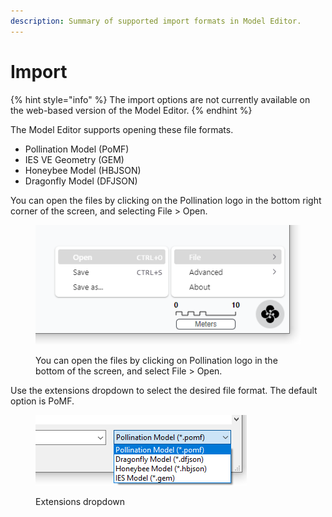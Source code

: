 ```yaml
---
description: Summary of supported import formats in Model Editor.
---
```


# Import

{% hint style="info" %}
The import options are not currently available on the web-based version of the Model Editor.
{% endhint %}

The Model Editor supports opening these file formats.

* Pollination Model (PoMF)
* IES VE Geometry (GEM)
* Honeybee Model (HBJSON)
* Dragonfly Model (DFJSON)

You can open the files by clicking on the Pollination logo in the bottom right corner of the screen, and selecting File > Open.

<figure><img src="../../.gitbook/assets/image (6) (1) (1).png" alt=""><figcaption><p>You can open the files by clicking on Pollination logo in the bottom of the screen, and select File > Open.</p></figcaption></figure>

Use the extensions dropdown to select the desired file format. The default option is PoMF.

<figure><img src="../../.gitbook/assets/image (1) (1) (1) (1) (1).png" alt=""><figcaption><p>Extensions dropdown</p></figcaption></figure>
